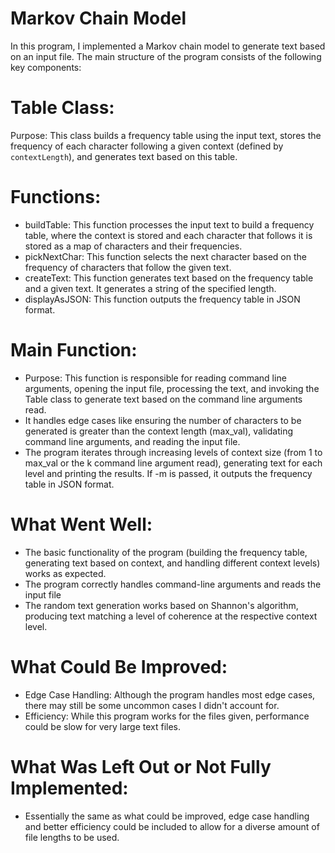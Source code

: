 # Markov Chain Model
In this program, I implemented a Markov chain model to generate text based on an input file. The main structure of the program consists of the following key components:

# Table Class:
Purpose: This class builds a frequency table using the input text, stores the frequency of each character following a given context (defined by `contextLength`), and generates text based on this table.

# Functions:
- buildTable: This function processes the input text to build a frequency table, where the context is stored and each character that follows it is stored as a map of characters and their frequencies.
- pickNextChar: This function selects the next character based on the frequency of characters that follow the given text.
- createText: This function generates text based on the frequency table and a given text. It generates a string of the specified length.
- displayAsJSON: This function outputs the frequency table in JSON format.
   
# Main Function:
- Purpose: This function is responsible for reading command line arguments, opening the input file, processing the text, and invoking the Table class to generate text based on the command line arguments read.
- It handles edge cases like ensuring the number of characters to be generated is greater than the context length (max_val), validating command line arguments, and reading the input file.
- The program iterates through increasing levels of context size (from 1 to max_val or the k command line argument read), generating text for each level and printing the results. If -m is passed, it outputs the frequency table in JSON format.

# What Went Well:
- The basic functionality of the program (building the frequency table, generating text based on context, and handling different context levels) works as expected.
- The program correctly handles command-line arguments and reads the input file
- The random text generation works based on Shannon's algorithm, producing text matching a level of coherence at the respective context level.

# What Could Be Improved:
- Edge Case Handling: Although the program handles most edge cases, there may still be some uncommon cases I didn't account for.
- Efficiency: While this program works for the files given, performance could be slow for very large text files.

# What Was Left Out or Not Fully Implemented:
- Essentially the same as what could be improved, edge case handling and better efficiency could be included to allow for a diverse amount of file lengths to be used.
